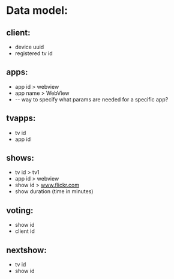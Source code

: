 Data model:
===========

client:
-------
* device uuid
* registered tv id

apps:
------
* app id > webview
* app name > WebView
* -- way to specify what params are needed for a specific app?

tvapps:
-------
* tv id
* app id

shows:
-------
* tv id > tv1
* app id > webview
* show id > www.flickr.com
* show duration (time in minutes)

voting:
-------
* show id
* client id

nextshow:
---------
* tv id
* show id
